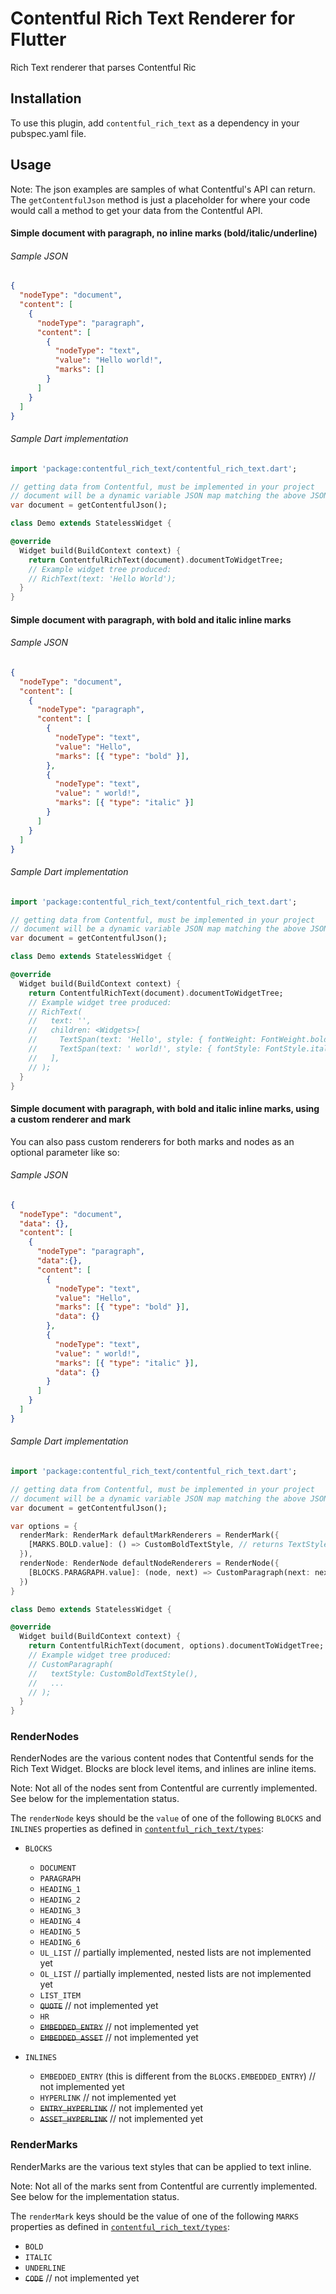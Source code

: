 # Contentful Rich Text Renderer for Flutter

Rich Text renderer that parses Contentful Ric

## Installation

To use this plugin, add `contentful_rich_text` as a dependency in your pubspec.yaml file.

## Usage

Note: The json examples are samples of what Contentful's API can return. The `getContentfulJson` method is just a placeholder for where your code would call a method to get your data from the Contentful API.

#### Simple document with paragraph, no inline marks (bold/italic/underline)
###### Sample JSON
```json
{
  "nodeType": "document",
  "content": [
    {
      "nodeType": "paragraph",
      "content": [
        {
          "nodeType": "text",
          "value": "Hello world!",
          "marks": []
        }
      ]
    }
  ]
}
```
###### Sample Dart implementation
```dart
import 'package:contentful_rich_text/contentful_rich_text.dart';

// getting data from Contentful, must be implemented in your project
// document will be a dynamic variable JSON map matching the above JSON
var document = getContentfulJson(); 

class Demo extends StatelessWidget {

@override
  Widget build(BuildContext context) {
    return ContentfulRichText(document).documentToWidgetTree;
    // Example widget tree produced:
    // RichText(text: 'Hello World');
  }
}
```

#### Simple document with paragraph, with bold and italic inline marks
###### Sample JSON
```json
{
  "nodeType": "document",
  "content": [
    {
      "nodeType": "paragraph",
      "content": [
        {
          "nodeType": "text",
          "value": "Hello",
          "marks": [{ "type": "bold" }],
        },
        {
          "nodeType": "text",
          "value": " world!",
          "marks": [{ "type": "italic" }]
        }
      ]
    }
  ]
}
```
###### Sample Dart implementation
```dart
import 'package:contentful_rich_text/contentful_rich_text.dart';

// getting data from Contentful, must be implemented in your project
// document will be a dynamic variable JSON map matching the above JSON
var document = getContentfulJson();

class Demo extends StatelessWidget {

@override
  Widget build(BuildContext context) {
    return ContentfulRichText(document).documentToWidgetTree;
    // Example widget tree produced:
    // RichText(
    //   text: '',
    //   children: <Widgets>[
    //     TextSpan(text: 'Hello', style: { fontWeight: FontWeight.bold }),
    //     TextSpan(text: ' world!', style: { fontStyle: FontStyle.italic }), 
    //   ],
    // );
  }
}
```

#### Simple document with paragraph, with bold and italic inline marks, using a custom renderer and mark
You can also pass custom renderers for both marks and nodes as an optional parameter like so:
###### Sample JSON
```json
{
  "nodeType": "document",
  "data": {},
  "content": [
    {
      "nodeType": "paragraph",
      "data":{},
      "content": [
        {
          "nodeType": "text",
          "value": "Hello",
          "marks": [{ "type": "bold" }],
          "data": {}
        },
        {
          "nodeType": "text",
          "value": " world!",
          "marks": [{ "type": "italic" }],
          "data": {}
        }
      ]
    }
  ]
}
```
###### Sample Dart implementation
```dart
import 'package:contentful_rich_text/contentful_rich_text.dart';

// getting data from Contentful, must be implemented in your project
// document will be a dynamic variable JSON map matching the above JSON
var document = getContentfulJson();

var options = {
  renderMark: RenderMark defaultMarkRenderers = RenderMark({
    [MARKS.BOLD.value]: () => CustomBoldTextStyle, // returns TextStyle
  }),
  renderNode: RenderNode defaultNodeRenderers = RenderNode({
    [BLOCKS.PARAGRAPH.value]: (node, next) => CustomParagraph(next: next(node.content))
  })
}

class Demo extends StatelessWidget {

@override
  Widget build(BuildContext context) {
    return ContentfulRichText(document, options).documentToWidgetTree;
    // Example widget tree produced:
    // CustomParagraph(
    //   textStyle: CustomBoldTextStyle(),
    //   ...
    // );
  }
}
```

### RenderNodes
RenderNodes are the various content nodes that Contentful sends for the Rich Text Widget. Blocks are block level items, and inlines are inline items.

Note: Not all of the nodes sent from Contentful are currently implemented. See below for the implementation status.

The `renderNode` keys should be the `value` of one of the following `BLOCKS` and `INLINES` properties as defined in [`contentful_rich_text/types`](https://github.com/JOOLHealth/contentful_rich_text/tree/master/lib/types):

- `BLOCKS`
  - `DOCUMENT`
  - `PARAGRAPH`
  - `HEADING_1`
  - `HEADING_2`
  - `HEADING_3`
  - `HEADING_4`
  - `HEADING_5`
  - `HEADING_6`
  - `UL_LIST` // partially implemented, nested lists are not implemented yet
  - `OL_LIST` // partially implemented, nested lists are not implemented yet
  - `LIST_ITEM`
  - ~~`QUOTE`~~ // not implemented yet
  - `HR`
  - ~~`EMBEDDED_ENTRY`~~ // not implemented yet
  - ~~`EMBEDDED_ASSET`~~ // not implemented yet

- `INLINES`
  - `EMBEDDED_ENTRY` (this is different from the `BLOCKS.EMBEDDED_ENTRY`) // not implemented yet
  - `HYPERLINK` // not implemented yet
  - ~~`ENTRY_HYPERLINK`~~ // not implemented yet
  - ~~`ASSET_HYPERLINK`~~ // not implemented yet

### RenderMarks
RenderMarks are the various text styles that can be applied to text inline. 

Note: Not all of the marks sent from Contentful are currently implemented. See below for the implementation status.

The `renderMark` keys should be the value of one of the following `MARKS` properties as defined in [`contentful_rich_text/types`](https://github.com/JOOLHealth/contentful_rich_text/tree/master/lib/types):

- `BOLD`
- `ITALIC`
- `UNDERLINE`
- ~~`CODE`~~ // not implemented yet